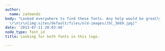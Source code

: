 ```yaml
---
author:
  name: zatmando
body: "Looked everywhere to find these fonts. Any help would be greatly appreciative.
  \r\n\r\n[img:sites/default/files/old-images/JSC_3669.jpg]"
date: '2013-07-11 20:03:46'
node_type: font_id
title: Looking for both fonts in this logo.

---
```

